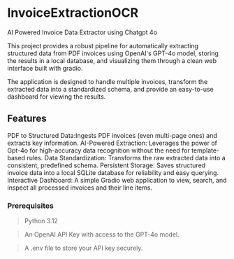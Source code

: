 # InvoiceExtractionOCR
AI Powered Invoice Data Extractor using Chatgpt 4o


This project provides a robust pipeline for automatically extracting structured data from PDF invoices using OpenAI's GPT-4o model, storing the results in a local database, and visualizing them through a clean web interface built with gradio.

The application is designed to handle multiple invoices, transform the extracted data into a standardized schema, and provide an easy-to-use dashboard for viewing the results.

## Features

PDF to Structured Data:Ingests PDF invoices (even multi-page ones) and extracts key information.
AI-Powered Extraction: Leverages the power of Gpt-4o for high-accuracy data recognition without the need for template-based rules.
Data Standardization: Transforms the raw extracted data into a consistent, predefined schema.
Persistent Storage: Saves structured invoice data into a local SQLite database for reliability and easy querying.
Interactive Dashboard: A simple Gradio web application to view, search, and inspect all processed invoices and their line items.

### Prerequisites

>Python 3.12

>An OpenAI API Key with access to the GPT-4o model.

>A .env file to store your API key securely.




